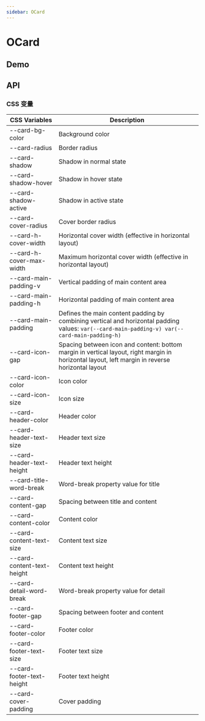 ```yaml
---
sidebar: OCard
---
```


# OCard

## Demo

<!-- @usage CardUsage -->
<!-- @case CardSlot -->

<!-- @case:k KunpengPlainText -->
<!-- @case:k KunpengImage -->
<!-- @case:k KunpengComposite1 -->
<!-- @case:k KunpengComposite2 -->
<!-- @case:k KunpengPlainImage1 -->
<!-- @case:k KunpengPlainImage2 -->

<!-- @case:e OpenEulerPlainText -->
<!-- @case:e OpenEulerImage -->
<!-- @case:e OpenEulerComposite1 -->
<!-- @case:e OpenEulerComposite2 -->
<!-- @case:e OpenEulerPlainImage1 -->
<!-- @case:e OpenEulerPlainImage2 -->

<!-- @case:a AscendPlainText -->
<!-- @case:a AscendImage -->
<!-- @case:a AscendComposite1 -->
<!-- @case:a AscendComposite2 -->
<!-- @case:a AscendPlainImage1 -->
<!-- @case:a AscendPlainImage2 -->

## API

### CSS 变量

| CSS Variables | Description |
| --- | --- |
| \-\-card-bg-color | Background color |
| \-\-card-radius | Border radius |
| \-\-card-shadow | Shadow in normal state |
| \-\-card-shadow-hover | Shadow in hover state |
| \-\-card-shadow-active | Shadow in active state |
| \-\-card-cover-radius | Cover border radius |
| \-\-card-h-cover-width | Horizontal cover width (effective in horizontal layout) |
| \-\-card-h-cover-max-width | Maximum horizontal cover width (effective in horizontal layout) |
| \-\-card-main-padding-v | Vertical padding of main content area |
| \-\-card-main-padding-h | Horizontal padding of main content area |
| \-\-card-main-padding | Defines the main content padding by combining vertical and horizontal padding values: `var(--card-main-padding-v) var(--card-main-padding-h)` |
| \-\-card-icon-gap | Spacing between icon and content: bottom margin in vertical layout, right margin in horizontal layout, left margin in reverse horizontal layout |
| \-\-card-icon-color | Icon color |
| \-\-card-icon-size | Icon size |
| \-\-card-header-color | Header color |
| \-\-card-header-text-size | Header text size |
| \-\-card-header-text-height | Header text height |
| \-\-card-title-word-break | Word-break property value for title |
| \-\-card-content-gap | Spacing between title and content |
| \-\-card-content-color | Content color |
| \-\-card-content-text-size | Content text size |
| \-\-card-content-text-height | Content text height |
| \-\-card-detail-word-break | Word-break property value for detail |
| \-\-card-footer-gap | Spacing between footer and content |
| \-\-card-footer-color | Footer color |
| \-\-card-footer-text-size | Footer text size |
| \-\-card-footer-text-height | Footer text height |
| \-\-card-cover-padding | Cover padding |

<!-- @api OCard -->

